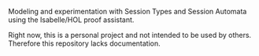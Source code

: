 
Modeling and experimentation with Session Types and Session Automata using the
Isabelle/HOL proof assistant.

Right now, this is a personal project and not intended to be used by others.
Therefore this repository lacks documentation.
